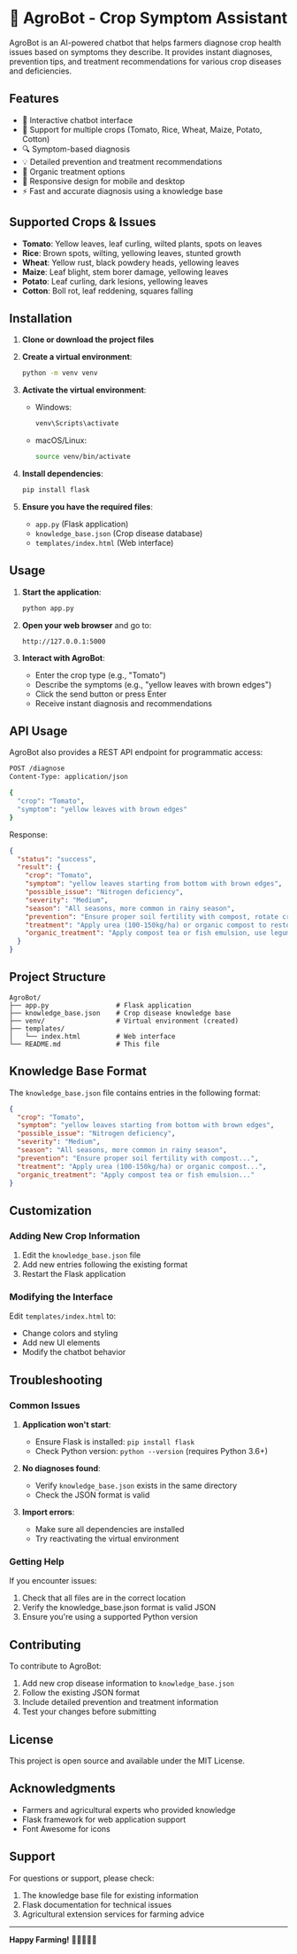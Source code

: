 # 🌱 AgroBot - Crop Symptom Assistant

AgroBot is an AI-powered chatbot that helps farmers diagnose crop health issues based on symptoms they describe. It provides instant diagnoses, prevention tips, and treatment recommendations for various crop diseases and deficiencies.

## Features

- 🤖 Interactive chatbot interface
- 🌾 Support for multiple crops (Tomato, Rice, Wheat, Maize, Potato, Cotton)
- 🔍 Symptom-based diagnosis
- 💡 Detailed prevention and treatment recommendations
- 🌱 Organic treatment options
- 📱 Responsive design for mobile and desktop
- ⚡ Fast and accurate diagnosis using a knowledge base

## Supported Crops & Issues

- **Tomato**: Yellow leaves, leaf curling, wilted plants, spots on leaves
- **Rice**: Brown spots, wilting, yellowing leaves, stunted growth
- **Wheat**: Yellow rust, black powdery heads, yellowing leaves
- **Maize**: Leaf blight, stem borer damage, yellowing leaves
- **Potato**: Leaf curling, dark lesions, yellowing leaves
- **Cotton**: Boll rot, leaf reddening, squares falling

## Installation

1. **Clone or download the project files**

2. **Create a virtual environment**:
   ```bash
   python -m venv venv
   ```

3. **Activate the virtual environment**:
   - Windows:
     ```bash
     venv\Scripts\activate
     ```
   - macOS/Linux:
     ```bash
     source venv/bin/activate
     ```

4. **Install dependencies**:
   ```bash
   pip install flask
   ```

5. **Ensure you have the required files**:
   - `app.py` (Flask application)
   - `knowledge_base.json` (Crop disease database)
   - `templates/index.html` (Web interface)

## Usage

1. **Start the application**:
   ```bash
   python app.py
   ```

2. **Open your web browser** and go to:
   ```
   http://127.0.0.1:5000
   ```

3. **Interact with AgroBot**:
   - Enter the crop type (e.g., "Tomato")
   - Describe the symptoms (e.g., "yellow leaves with brown edges")
   - Click the send button or press Enter
   - Receive instant diagnosis and recommendations

## API Usage

AgroBot also provides a REST API endpoint for programmatic access:

```bash
POST /diagnose
Content-Type: application/json

{
  "crop": "Tomato",
  "symptom": "yellow leaves with brown edges"
}
```

Response:
```json
{
  "status": "success",
  "result": {
    "crop": "Tomato",
    "symptom": "yellow leaves starting from bottom with brown edges",
    "possible_issue": "Nitrogen deficiency",
    "severity": "Medium",
    "season": "All seasons, more common in rainy season",
    "prevention": "Ensure proper soil fertility with compost, rotate crops with legumes...",
    "treatment": "Apply urea (100-150kg/ha) or organic compost to restore nitrogen",
    "organic_treatment": "Apply compost tea or fish emulsion, use legume cover crops"
  }
}
```

## Project Structure

```
AgroBot/
├── app.py                 # Flask application
├── knowledge_base.json    # Crop disease knowledge base
├── venv/                  # Virtual environment (created)
├── templates/
│   └── index.html         # Web interface
└── README.md              # This file
```

## Knowledge Base Format

The `knowledge_base.json` file contains entries in the following format:

```json
{
  "crop": "Tomato",
  "symptom": "yellow leaves starting from bottom with brown edges",
  "possible_issue": "Nitrogen deficiency",
  "severity": "Medium",
  "season": "All seasons, more common in rainy season",
  "prevention": "Ensure proper soil fertility with compost...",
  "treatment": "Apply urea (100-150kg/ha) or organic compost...",
  "organic_treatment": "Apply compost tea or fish emulsion..."
}
```

## Customization

### Adding New Crop Information

1. Edit the `knowledge_base.json` file
2. Add new entries following the existing format
3. Restart the Flask application

### Modifying the Interface

Edit `templates/index.html` to:
- Change colors and styling
- Add new UI elements
- Modify the chatbot behavior

## Troubleshooting

### Common Issues

1. **Application won't start**:
   - Ensure Flask is installed: `pip install flask`
   - Check Python version: `python --version` (requires Python 3.6+)

2. **No diagnoses found**:
   - Verify `knowledge_base.json` exists in the same directory
   - Check the JSON format is valid

3. **Import errors**:
   - Make sure all dependencies are installed
   - Try reactivating the virtual environment

### Getting Help

If you encounter issues:
1. Check that all files are in the correct location
2. Verify the knowledge_base.json format is valid JSON
3. Ensure you're using a supported Python version

## Contributing

To contribute to AgroBot:
1. Add new crop disease information to `knowledge_base.json`
2. Follow the existing JSON format
3. Include detailed prevention and treatment information
4. Test your changes before submitting

## License

This project is open source and available under the MIT License.

## Acknowledgments

- Farmers and agricultural experts who provided knowledge
- Flask framework for web application support
- Font Awesome for icons

## Support

For questions or support, please check:
1. The knowledge base file for existing information
2. Flask documentation for technical issues
3. Agricultural extension services for farming advice

---

**Happy Farming!** 🌾👨‍🌾👩‍🌾